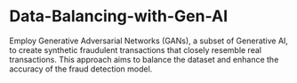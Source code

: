 # Data-Balancing-with-Gen-AI
Employ Generative Adversarial Networks (GANs), a subset of Generative AI, to create synthetic fraudulent transactions that closely resemble real transactions. This approach aims to balance the dataset and enhance the accuracy of the fraud detection model.

